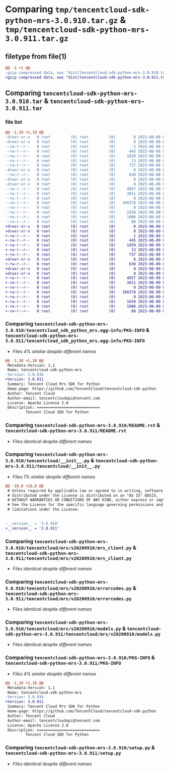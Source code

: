 # Comparing `tmp/tencentcloud-sdk-python-mrs-3.0.910.tar.gz` & `tmp/tencentcloud-sdk-python-mrs-3.0.911.tar.gz`

## filetype from file(1)

```diff
@@ -1 +1 @@
-gzip compressed data, was "dist/tencentcloud-sdk-python-mrs-3.0.910.tar", last modified: Thu Jun  8 09:15:24 2023, max compression
+gzip compressed data, was "dist/tencentcloud-sdk-python-mrs-3.0.911.tar", last modified: Fri Jun  9 02:23:29 2023, max compression
```

## Comparing `tencentcloud-sdk-python-mrs-3.0.910.tar` & `tencentcloud-sdk-python-mrs-3.0.911.tar`

### file list

```diff
@@ -1,19 +1,19 @@
-drwxr-xr-x   0 root         (0) root         (0)        0 2023-06-08 09:15:24.000000 tencentcloud-sdk-python-mrs-3.0.910/
-drwxr-xr-x   0 root         (0) root         (0)        0 2023-06-08 09:15:24.000000 tencentcloud-sdk-python-mrs-3.0.910/tencentcloud_sdk_python_mrs.egg-info/
--rw-r--r--   0 root         (0) root         (0)        1 2023-06-08 09:15:24.000000 tencentcloud-sdk-python-mrs-3.0.910/tencentcloud_sdk_python_mrs.egg-info/dependency_links.txt
--rw-r--r--   0 root         (0) root         (0)      445 2023-06-08 09:15:24.000000 tencentcloud-sdk-python-mrs-3.0.910/tencentcloud_sdk_python_mrs.egg-info/SOURCES.txt
--rw-r--r--   0 root         (0) root         (0)     1659 2023-06-08 09:15:24.000000 tencentcloud-sdk-python-mrs-3.0.910/tencentcloud_sdk_python_mrs.egg-info/PKG-INFO
--rw-r--r--   0 root         (0) root         (0)       13 2023-06-08 09:15:24.000000 tencentcloud-sdk-python-mrs-3.0.910/tencentcloud_sdk_python_mrs.egg-info/top_level.txt
--rw-r--r--   0 root         (0) root         (0)      737 2023-06-08 09:15:24.000000 tencentcloud-sdk-python-mrs-3.0.910/README.rst
-drwxr-xr-x   0 root         (0) root         (0)        0 2023-06-08 09:15:24.000000 tencentcloud-sdk-python-mrs-3.0.910/tencentcloud/
--rw-r--r--   0 root         (0) root         (0)      630 2023-06-08 09:15:24.000000 tencentcloud-sdk-python-mrs-3.0.910/tencentcloud/__init__.py
-drwxr-xr-x   0 root         (0) root         (0)        0 2023-06-08 09:15:24.000000 tencentcloud-sdk-python-mrs-3.0.910/tencentcloud/mrs/
-drwxr-xr-x   0 root         (0) root         (0)        0 2023-06-08 09:15:24.000000 tencentcloud-sdk-python-mrs-3.0.910/tencentcloud/mrs/v20200910/
--rw-r--r--   0 root         (0) root         (0)     4657 2023-06-08 09:15:24.000000 tencentcloud-sdk-python-mrs-3.0.910/tencentcloud/mrs/v20200910/mrs_client.py
--rw-r--r--   0 root         (0) root         (0)     3011 2023-06-08 09:15:24.000000 tencentcloud-sdk-python-mrs-3.0.910/tencentcloud/mrs/v20200910/errorcodes.py
--rw-r--r--   0 root         (0) root         (0)        0 2023-06-08 09:15:24.000000 tencentcloud-sdk-python-mrs-3.0.910/tencentcloud/mrs/v20200910/__init__.py
--rw-r--r--   0 root         (0) root         (0)   360378 2023-06-08 09:15:24.000000 tencentcloud-sdk-python-mrs-3.0.910/tencentcloud/mrs/v20200910/models.py
--rw-r--r--   0 root         (0) root         (0)        0 2023-06-08 09:15:24.000000 tencentcloud-sdk-python-mrs-3.0.910/tencentcloud/mrs/__init__.py
--rw-r--r--   0 root         (0) root         (0)     1659 2023-06-08 09:15:24.000000 tencentcloud-sdk-python-mrs-3.0.910/PKG-INFO
--rw-r--r--   0 root         (0) root         (0)     1006 2023-06-08 09:15:24.000000 tencentcloud-sdk-python-mrs-3.0.910/setup.py
--rw-r--r--   0 root         (0) root         (0)       88 2023-06-08 09:15:24.000000 tencentcloud-sdk-python-mrs-3.0.910/setup.cfg
+drwxr-xr-x   0 root         (0) root         (0)        0 2023-06-09 02:23:29.000000 tencentcloud-sdk-python-mrs-3.0.911/
+drwxr-xr-x   0 root         (0) root         (0)        0 2023-06-09 02:23:29.000000 tencentcloud-sdk-python-mrs-3.0.911/tencentcloud_sdk_python_mrs.egg-info/
+-rw-r--r--   0 root         (0) root         (0)        1 2023-06-09 02:23:29.000000 tencentcloud-sdk-python-mrs-3.0.911/tencentcloud_sdk_python_mrs.egg-info/dependency_links.txt
+-rw-r--r--   0 root         (0) root         (0)      445 2023-06-09 02:23:29.000000 tencentcloud-sdk-python-mrs-3.0.911/tencentcloud_sdk_python_mrs.egg-info/SOURCES.txt
+-rw-r--r--   0 root         (0) root         (0)     1659 2023-06-09 02:23:29.000000 tencentcloud-sdk-python-mrs-3.0.911/tencentcloud_sdk_python_mrs.egg-info/PKG-INFO
+-rw-r--r--   0 root         (0) root         (0)       13 2023-06-09 02:23:29.000000 tencentcloud-sdk-python-mrs-3.0.911/tencentcloud_sdk_python_mrs.egg-info/top_level.txt
+-rw-r--r--   0 root         (0) root         (0)      737 2023-06-09 02:23:29.000000 tencentcloud-sdk-python-mrs-3.0.911/README.rst
+drwxr-xr-x   0 root         (0) root         (0)        0 2023-06-09 02:23:29.000000 tencentcloud-sdk-python-mrs-3.0.911/tencentcloud/
+-rw-r--r--   0 root         (0) root         (0)      630 2023-06-09 02:23:29.000000 tencentcloud-sdk-python-mrs-3.0.911/tencentcloud/__init__.py
+drwxr-xr-x   0 root         (0) root         (0)        0 2023-06-09 02:23:29.000000 tencentcloud-sdk-python-mrs-3.0.911/tencentcloud/mrs/
+drwxr-xr-x   0 root         (0) root         (0)        0 2023-06-09 02:23:29.000000 tencentcloud-sdk-python-mrs-3.0.911/tencentcloud/mrs/v20200910/
+-rw-r--r--   0 root         (0) root         (0)     4657 2023-06-09 02:23:29.000000 tencentcloud-sdk-python-mrs-3.0.911/tencentcloud/mrs/v20200910/mrs_client.py
+-rw-r--r--   0 root         (0) root         (0)     3011 2023-06-09 02:23:29.000000 tencentcloud-sdk-python-mrs-3.0.911/tencentcloud/mrs/v20200910/errorcodes.py
+-rw-r--r--   0 root         (0) root         (0)        0 2023-06-09 02:23:29.000000 tencentcloud-sdk-python-mrs-3.0.911/tencentcloud/mrs/v20200910/__init__.py
+-rw-r--r--   0 root         (0) root         (0)   360378 2023-06-09 02:23:29.000000 tencentcloud-sdk-python-mrs-3.0.911/tencentcloud/mrs/v20200910/models.py
+-rw-r--r--   0 root         (0) root         (0)        0 2023-06-09 02:23:29.000000 tencentcloud-sdk-python-mrs-3.0.911/tencentcloud/mrs/__init__.py
+-rw-r--r--   0 root         (0) root         (0)     1659 2023-06-09 02:23:29.000000 tencentcloud-sdk-python-mrs-3.0.911/PKG-INFO
+-rw-r--r--   0 root         (0) root         (0)     1006 2023-06-09 02:23:29.000000 tencentcloud-sdk-python-mrs-3.0.911/setup.py
+-rw-r--r--   0 root         (0) root         (0)       88 2023-06-09 02:23:29.000000 tencentcloud-sdk-python-mrs-3.0.911/setup.cfg
```

### Comparing `tencentcloud-sdk-python-mrs-3.0.910/tencentcloud_sdk_python_mrs.egg-info/PKG-INFO` & `tencentcloud-sdk-python-mrs-3.0.911/tencentcloud_sdk_python_mrs.egg-info/PKG-INFO`

 * *Files 4% similar despite different names*

```diff
@@ -1,10 +1,10 @@
 Metadata-Version: 1.1
 Name: tencentcloud-sdk-python-mrs
-Version: 3.0.910
+Version: 3.0.911
 Summary: Tencent Cloud Mrs SDK for Python
 Home-page: https://github.com/TencentCloud/tencentcloud-sdk-python
 Author: Tencent Cloud
 Author-email: tencentcloudapi@tencent.com
 License: Apache License 2.0
 Description: ============================
         Tencent Cloud SDK for Python
```

### Comparing `tencentcloud-sdk-python-mrs-3.0.910/README.rst` & `tencentcloud-sdk-python-mrs-3.0.911/README.rst`

 * *Files identical despite different names*

### Comparing `tencentcloud-sdk-python-mrs-3.0.910/tencentcloud/__init__.py` & `tencentcloud-sdk-python-mrs-3.0.911/tencentcloud/__init__.py`

 * *Files 1% similar despite different names*

```diff
@@ -10,8 +10,8 @@
 # Unless required by applicable law or agreed to in writing, software
 # distributed under the License is distributed on an "AS IS" BASIS,
 # WITHOUT WARRANTIES OR CONDITIONS OF ANY KIND, either express or implied.
 # See the License for the specific language governing permissions and
 # limitations under the License.
 
 
-__version__ = '3.0.910'
+__version__ = '3.0.911'
```

### Comparing `tencentcloud-sdk-python-mrs-3.0.910/tencentcloud/mrs/v20200910/mrs_client.py` & `tencentcloud-sdk-python-mrs-3.0.911/tencentcloud/mrs/v20200910/mrs_client.py`

 * *Files identical despite different names*

### Comparing `tencentcloud-sdk-python-mrs-3.0.910/tencentcloud/mrs/v20200910/errorcodes.py` & `tencentcloud-sdk-python-mrs-3.0.911/tencentcloud/mrs/v20200910/errorcodes.py`

 * *Files identical despite different names*

### Comparing `tencentcloud-sdk-python-mrs-3.0.910/tencentcloud/mrs/v20200910/models.py` & `tencentcloud-sdk-python-mrs-3.0.911/tencentcloud/mrs/v20200910/models.py`

 * *Files identical despite different names*

### Comparing `tencentcloud-sdk-python-mrs-3.0.910/PKG-INFO` & `tencentcloud-sdk-python-mrs-3.0.911/PKG-INFO`

 * *Files 4% similar despite different names*

```diff
@@ -1,10 +1,10 @@
 Metadata-Version: 1.1
 Name: tencentcloud-sdk-python-mrs
-Version: 3.0.910
+Version: 3.0.911
 Summary: Tencent Cloud Mrs SDK for Python
 Home-page: https://github.com/TencentCloud/tencentcloud-sdk-python
 Author: Tencent Cloud
 Author-email: tencentcloudapi@tencent.com
 License: Apache License 2.0
 Description: ============================
         Tencent Cloud SDK for Python
```

### Comparing `tencentcloud-sdk-python-mrs-3.0.910/setup.py` & `tencentcloud-sdk-python-mrs-3.0.911/setup.py`

 * *Files identical despite different names*

